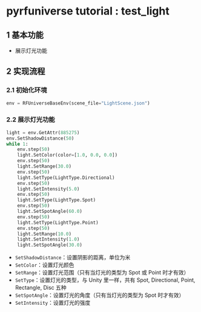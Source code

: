 # pyrfuniverse tutorial : test_light

## 1 基本功能

- 展示灯光功能

## 2 实现流程

### 2.1 初始化环境

```python
env = RFUniverseBaseEnv(scene_file="LightScene.json")
```

### 2.2 展示灯光功能

```python
light = env.GetAttr(885275)
env.SetShadowDistance(50)
while 1:
    env.step(50)
    light.SetColor(color=[1.0, 0.0, 0.0])
    env.step(50)
    light.SetRange(30.0)
    env.step(50)
    light.SetType(LightType.Directional)
    env.step(50)
    light.SetIntensity(5.0)
    env.step(50)
    light.SetType(LightType.Spot)
    env.step(50)
    light.SetSpotAngle(60.0)
    env.step(50)
    light.SetType(LightType.Point)
    env.step(50)
    light.SetRange(10.0)
    light.SetIntensity(1.0)
    light.SetSpotAngle(30.0)
```

- `SetShadowDistance`：设置阴影的距离，单位为米
- `SetColor`：设置灯光颜色
- `SetRange`：设置灯光范围（只有当灯光的类型为 Spot 或 Point 时才有效）
- `SetType`：设置灯光的类型，与 Unity 里一样，共有 Spot, Directional, Point, Rectangle, Disc 五种
- `SetSpotAngle`：设置灯光的角度（只有当灯光的类型为 Spot 时才有效）
- `SetIntensity`：设置灯光的强度